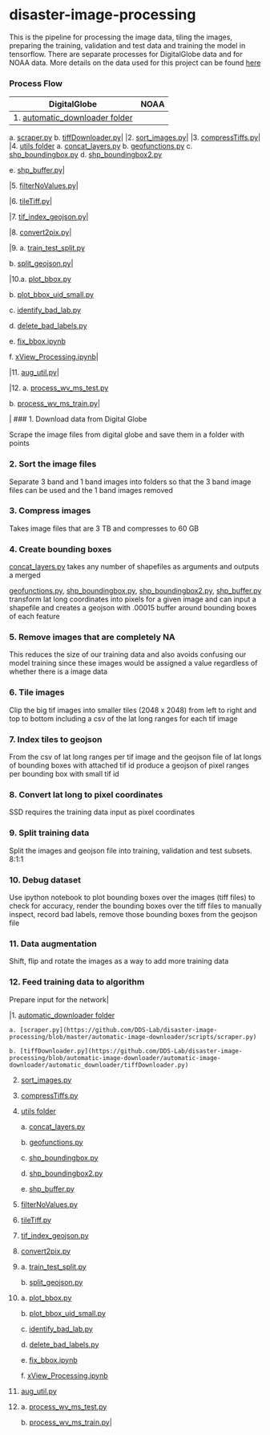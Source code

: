 # disaster-image-processing

This is the pipeline for processing the image data, tiling the images, preparing the training, validation and test data and training the model in tensorflow.  There are separate processes for DigitalGlobe data and for NOAA data.  More details on the data used for this project can be found [here](https://github.com/DDS-Lab/disaster-image-processing/blob/master/data.md) 

### Process Flow

| DigitalGlobe | NOAA |
| ------------ | -------------|
|1. [automatic_downloader folder](https://github.com/DDS-Lab/disaster-image-processing/tree/master/automatic-image-downloader)
a. [scraper.py](https://github.com/DDS-Lab/disaster-image-processing/blob/master/automatic-image-downloader/scripts/scraper.py)
b. [tiffDownloader.py](https://github.com/DDS-Lab/disaster-image-processing/blob/automatic-image-downloader/automatic-image-downloader/automatic_downloader/tiffDownloader.py)|
|2. [sort_images.py](https://github.com/DDS-Lab/harvey-data-processing/blob/script_cleaning/band_sorting/sort_images.py)|
|3. [compressTiffs.py](https://github.com/DDS-Lab/disaster-image-processing/blob/master/raster-processing/raster_utilities/compressTiffs.py)|
|4. [utils folder](https://github.com/DDS-Lab/disaster-image-processing/tree/master/utils)
a. [concat_layers.py](https://github.com/DDS-Lab/disaster-image-processing/blob/master/utils/concat_layers.py)
b. [geofunctions.py](https://github.com/DDS-Lab/disaster-image-processing/blob/master/utils/geofunctions.py)
c. [shp_boundingbox.py](https://github.com/DDS-Lab/disaster-image-processing/blob/master/utils/shp_boundingbox.py)
d. [shp_boundingbox2.py](https://github.com/DDS-Lab/disaster-image-processing/blob/master/utils/shp_boundingbox2.py)

e. [shp_buffer.py](https://github.com/DDS-Lab/disaster-image-processing/blob/master/utils/shp_buffer.py)|

|5. [filterNoValues.py](https://github.com/DDS-Lab/disaster-image-processing/blob/master/raster-processing/raster_sorting/filterNoValues.py)|

|6. [tileTiff.py](https://github.com/DDS-Lab/hyak_files/blob/master/tileTiff.py)|

|7. [tif_index_geojson.py](https://github.com/DDS-Lab/disaster-image-processing/blob/master/tif_index_geojson.py)|

|8. [convert2pix.py](https://github.com/DDS-Lab/disaster-image-processing/blob/master/utils/convert2pix.py)|

|9. a. [train_test_split.py](https://github.com/DDS-Lab/harvey_data_process/blob/master/train_test_split.py)
	
b. [split_geojson.py](https://github.com/DDS-Lab/harvey_data_process/blob/master/split_geojson.py)|

|10.a. [plot_bbox.py](https://github.com/DDS-Lab/harvey_data_process/blob/master/plot_bbox.py)
	
b. [plot_bbox_uid_small.py](https://github.com/DDS-Lab/harvey_data_process/blob/master/plot_bbox_uid_small.py)
	
c. [identify_bad_lab.py](https://github.com/DDS-Lab/harvey_data_process/blob/master/identify_bad_labels.py)
	
d. [delete_bad_labels.py](https://github.com/DDS-Lab/harvey_data_process/blob/master/delete_bad_labels.py)
	
e. [fix_bbox.ipynb](https://github.com/DDS-Lab/harvey_data_process/blob/master/fix_bbox.ipynb)
	
f. [xView_Processing.ipynb](https://github.com/DDS-Lab/harvey_data_process/blob/master/xView_Processing.ipynb)|

|11. [aug_util.py](https://github.com/DDS-Lab/harvey_data_process/blob/master/aug_util.py)|

|12. a. [process_wv_ms_test.py](https://github.com/DDS-Lab/harvey_data_process/blob/master/process_wv_ms_test.py)
	
b. [process_wv_ms_train.py](https://github.com/DDS-Lab/harvey_data_process/blob/master/process_wv_ms_train.py)|

| ### 1. Download data from Digital Globe

Scrape the image files from digital globe and save them in a folder with points

### 2. Sort the image files

Separate 3 band and 1 band images into folders so that the 3 band image files can be used and the 1 band images removed

### 3. Compress images

Takes image files that are 3 TB and compresses to 60 GB

### 4. Create bounding boxes

[concat_layers.py](https://github.com/DDS-Lab/disaster-image-processing/blob/master/utils/concat_layers.py) takes any number of shapefiles as arguments and outputs a merged

[geofunctions.py](https://github.com/DDS-Lab/disaster-image-processing/blob/master/utils/geofunctions.py), [shp_boundingbox.py](https://github.com/DDS-Lab/disaster-image-processing/blob/master/utils/shp_boundingbox.py), [shp_boundingbox2.py](https://github.com/DDS-Lab/disaster-image-processing/blob/master/utils/shp_boundingbox2.py), [shp_buffer.py](https://github.com/DDS-Lab/disaster-image-processing/blob/master/utils/shp_buffer.py) transform lat long coordinates into pixels for a given image and can input a shapefile and creates a geojson with .00015 buffer around bounding boxes of each feature

### 5. Remove images that are completely NA

This reduces the size of our training data and also avoids confusing our model training since these images would be assigned a value regardless of whether there is a image data

### 6. Tile images

Clip the big tif images into smaller tiles (2048 x 2048) from left to right and top to bottom including a csv of the lat long ranges for each tif image

### 7. Index tiles to geojson

From the csv of lat long ranges per tif image and the geojson file of lat longs of bounding boxes with attached tif id produce a geojson of pixel ranges per bounding box with small tif id

### 8. Convert lat long to pixel coordinates

SSD requires the training data input as pixel coordinates

### 9. Split training data

Split the images and geojson file into training, validation and test subsets.  8:1:1

### 10. Debug dataset

Use ipython notebook to plot bounding boxes over the images (tiff files) to check for accuracy, render the bounding boxes over the tiff files to manually inspect, record bad labels, remove those bounding boxes from the geojson file

### 11. Data augmentation

Shift, flip and rotate the images as a way to add more training data

### 12. Feed training data to algorithm
Prepare input for the network|

|1. [automatic_downloader folder](https://github.com/DDS-Lab/disaster-image-processing/tree/master/automatic-image-downloader)

	a. [scraper.py](https://github.com/DDS-Lab/disaster-image-processing/blob/master/automatic-image-downloader/scripts/scraper.py)
	
	b. [tiffDownloader.py](https://github.com/DDS-Lab/disaster-image-processing/blob/automatic-image-downloader/automatic-image-downloader/automatic_downloader/tiffDownloader.py)

2. [sort_images.py](https://github.com/DDS-Lab/harvey-data-processing/blob/script_cleaning/band_sorting/sort_images.py)

3. [compressTiffs.py](https://github.com/DDS-Lab/disaster-image-processing/blob/master/raster-processing/raster_utilities/compressTiffs.py)

4. [utils folder](https://github.com/DDS-Lab/disaster-image-processing/tree/master/utils)

	a. [concat_layers.py](https://github.com/DDS-Lab/disaster-image-processing/blob/master/utils/concat_layers.py)

	b. [geofunctions.py](https://github.com/DDS-Lab/disaster-image-processing/blob/master/utils/geofunctions.py)

	c. [shp_boundingbox.py](https://github.com/DDS-Lab/disaster-image-processing/blob/master/utils/shp_boundingbox.py)

	d. [shp_boundingbox2.py](https://github.com/DDS-Lab/disaster-image-processing/blob/master/utils/shp_boundingbox2.py)

	e. [shp_buffer.py](https://github.com/DDS-Lab/disaster-image-processing/blob/master/utils/shp_buffer.py)

5. [filterNoValues.py](https://github.com/DDS-Lab/disaster-image-processing/blob/master/raster-processing/raster_sorting/filterNoValues.py)

6. [tileTiff.py](https://github.com/DDS-Lab/hyak_files/blob/master/tileTiff.py)

7. [tif_index_geojson.py](https://github.com/DDS-Lab/disaster-image-processing/blob/master/tif_index_geojson.py)

8. [convert2pix.py](https://github.com/DDS-Lab/disaster-image-processing/blob/master/utils/convert2pix.py)

9. 	a. [train_test_split.py](https://github.com/DDS-Lab/harvey_data_process/blob/master/train_test_split.py)
	
	b. [split_geojson.py](https://github.com/DDS-Lab/harvey_data_process/blob/master/split_geojson.py)

10.	a. [plot_bbox.py](https://github.com/DDS-Lab/harvey_data_process/blob/master/plot_bbox.py)
	
	b. [plot_bbox_uid_small.py](https://github.com/DDS-Lab/harvey_data_process/blob/master/plot_bbox_uid_small.py)
	
	c. [identify_bad_lab.py](https://github.com/DDS-Lab/harvey_data_process/blob/master/identify_bad_labels.py)
	
	d. [delete_bad_labels.py](https://github.com/DDS-Lab/harvey_data_process/blob/master/delete_bad_labels.py)
	
	e. [fix_bbox.ipynb](https://github.com/DDS-Lab/harvey_data_process/blob/master/fix_bbox.ipynb)
	
	f. [xView_Processing.ipynb](https://github.com/DDS-Lab/harvey_data_process/blob/master/xView_Processing.ipynb)

11. [aug_util.py](https://github.com/DDS-Lab/harvey_data_process/blob/master/aug_util.py)

12. a. [process_wv_ms_test.py](https://github.com/DDS-Lab/harvey_data_process/blob/master/process_wv_ms_test.py)
	
	b. [process_wv_ms_train.py](https://github.com/DDS-Lab/harvey_data_process/blob/master/process_wv_ms_train.py)|

